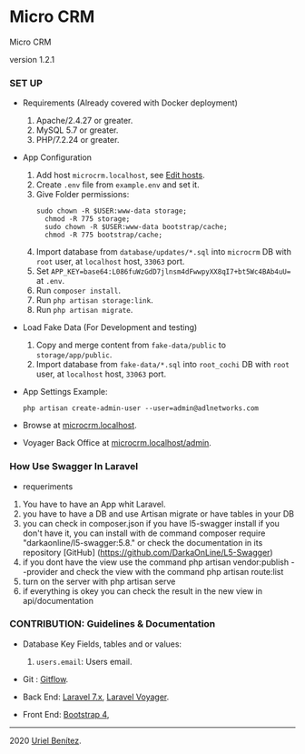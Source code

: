 # Micro CRM

Micro CRM

version 1.2.1

### SET UP

-   Requirements (Already covered with Docker deployment)
    1.  Apache/2.4.27 or greater.
    2.  MySQL 5.7 or greater.
    3.  PHP/7.2.24 or greater.
-   App Configuration

    1. Add host `microcrm.localhost`,
       see [Edit hosts](https://dinahosting.com/ayuda/como-modificar-el-fichero-hosts).
    2. Create `.env` file from `example.env` and set it.
    3. Give Folder permissions:
        ```
        sudo chown -R $USER:www-data storage;
          chmod -R 775 storage;
          sudo chown -R $USER:www-data bootstrap/cache;
          chmod -R 775 bootstrap/cache;
        ```
    4. Import database from `database/updates/*.sql` into `microcrm` DB
       with `root` user, at `localhost` host, `33063` port.
    5. Set `APP_KEY=base64:L086fuWzGdD7jlnsm4dFwwpyXX8qI7+bt5Wc4BAb4uU=` at `.env`.
    6. Run `composer install`.
    7. Run `php artisan storage:link`.
    8. Run `php artisan migrate`.

-   Load Fake Data (For Development and testing)
    1. Copy and merge content from `fake-data/public` to `storage/app/public`.
    2. Import database from `fake-data/*.sql` into `root_cochi` DB
       with `root` user, at `localhost` host, `33063` port.
-   App Settings
    Example:
    ```
    php artisan create-admin-user --user=admin@adlnetworks.com
    ```
-   Browse at [microcrm.localhost](http://microcrm.localhost).

-   Voyager Back Office at [microcrm.localhost/admin](http://microcrm.localhost/admin).

### How Use Swagger In Laravel

-   requeriments

1. You have to have an App whit Laravel.
2. you have to have a DB and use Artisan migrate or have tables in your DB
3. you can check in composer.json if you have l5-swagger install if you don't have it, you can install with de command composer require "darkaonline/l5-swagger:5.8." or check the documentation in its repository [GitHub] (https://github.com/DarkaOnLine/L5-Swagger)
4. if you dont have the view use the command php artisan vendor:publish --provider and check the view with the command php artisan route:list
5. turn on the server with php artisan serve
6. if everything is okey you can check the result in the new view in api/documentation

### CONTRIBUTION: Guidelines & Documentation

-   Database Key Fields, tables and or values:

    1.  `users.email`: Users email.

-   Git :
    [Gitflow](http://nvie.com/posts/a-successful-git-branching-model).
-   Back End:
    [Laravel 7.x](https://laravel.com/docs/7.x),
    [Laravel Voyager](https://docs.laravelvoyager.com).
-   Front End:
    [Bootstrap 4](https://getbootstrap.com/docs/4.0/getting-started/introduction),

---

2020 [Uriel Benítez](https://github.com/UrielBm).
